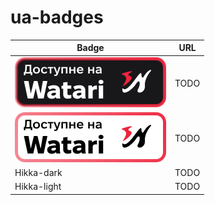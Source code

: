 # ua-badges

| Badge | URL |
| ----- | --- |
| ![Watari Dark](src/watari-dark.svg) | TODO |
| ![Watari-light](src/watari-light.svg) | TODO |
| Hikka-dark | TODO |
| Hikka-light | TODO |
